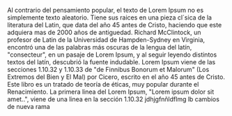 Al contrario del pensamiento popular, el texto de Lorem Ipsum no es simplemente texto
 aleatorio. Tiene sus raices en una pieza cl´sica de la literatura del Latin, que data
  del año 45 antes de Cristo, haciendo que este adquiera mas de 2000 años de antiguedad. 
  Richard McClintock, un profesor de Latin de la Universidad de Hampden-Sydney en Virginia, 
  encontró una de las palabras más oscuras de la lengua del latín, "consecteur", en un pasaje 
  de Lorem Ipsum, y al seguir leyendo distintos textos del latín, descubrió la fuente indudable. Lorem Ipsum viene de las secciones 1.10.32 y 1.10.33 de "de Finnibus Bonorum et Malorum" (Los Extremos del Bien y El Mal) por Cicero, escrito en el año 45 antes de Cristo. Este libro es un tratado de teoría de éticas, muy popular durante el Renacimiento. La primera linea del Lorem Ipsum, "Lorem ipsum dolor sit amet..", viene de una linea
 en la sección 1.10.32
 jdhjgfnñldflmg lb
 cambios de nueva rama